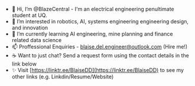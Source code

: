 - 👋 Hi, I’m @BlazeCentral - I'm an electrical engineering penultimate student at UQ.
- 👀 I’m interested in robotics, AI, systems engineering engineering design, and innovation
- 🌱 I’m currently learning AI engineering, mine planning and finance related data science
- 📫 Proffessional Enquiries - blaise.del.engineer@outlook.com (Hire me!)
- ☕ Want to just chat? Send a request form using the contact details in the link below
- ✨ Visit [https://linktr.ee/BlaiseDD](https://linktr.ee/BlaiseDD) to see my other links (e.g. Linkdin/Resume/Website)
  
<!---
BlazeCentral/BlazeCentral is a ✨ special ✨ repository because its `README.md` (this file) appears on your GitHub profile.
You can click the Preview link to take a look at your changes.
--->
